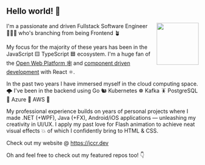 
## Hello world! 👋
  <img align="right" width="110px" src="https://user-images.githubusercontent.com/5132652/164617212-b56e7fb9-da7a-4bc3-99a7-06b672ce9fd5.png">

I'm a passionate and driven Fullstack Software Engineer👨🏻‍💻 who's branching from being Frontend 🪴

My focus for the majority of these years has been in the JavaScript 🟨  TypeScript 🟦 ecosystem.
I'm a huge fan of the [Open Web Platform 🕸](https://www.w3.org/wiki/Open_Web_Platform) and [component driven development](https://www.componentdriven.org/) with React ⚛️.

In the past two years I have immersed myself in the cloud computing space. 🌩️
I've been in the backend using Go 🐿 Kubernetes ☸️ Kafka 🪳 PostgreSQL 🐘 Azure 💠  AWS 🔶

My professional experience builds on years of personal projects where I made .NET (+WPF), Java (+FX), Android/iOS applications — unleashing my creativity in UI/UX. I apply my past love for Flash animation to achieve neat visual effects 💥 of which I confidently bring to HTML & CSS.
  
Check out my website @ https://jccr.dev 

Oh and feel free to check out my featured repos too! 👇
